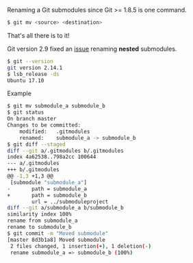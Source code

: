Renaming a Git submodules since Git >= 1.8.5 is one command.

```sh
$ git mv <source> <destination>
```

That's all there is to it!

Git version 2.9 fixed an [issue](https://stackoverflow.com/a/18712756) renaming **nested** submodules.

```sh
$ git --version
git version 2.14.1
$ lsb_release -ds
Ubuntu 17.10
```

Example

```sh
$ git mv submodule_a submodule_b
$ git status
On branch master
Changes to be committed:
    modified:   .gitmodules
    renamed:    submodule_a -> submodule_b
$ git diff --staged
diff --git a/.gitmodules b/.gitmodules
index 4a62538..798a2cc 100644
--- a/.gitmodules
+++ b/.gitmodules
@@ -1,3 +1,3 @@
 [submodule "submodule_a"]
-       path = submodule_a
+       path = submodule_b
        url = ../submoduleproject
diff --git a/submodule_a b/submodule_b
similarity index 100%
rename from submodule_a
rename to submodule_b
$ git commit -m "Moved submodule"
[master 8d3b1a8] Moved submodule
 2 files changed, 1 insertion(+), 1 deletion(-)
 rename submodule_a => submodule_b (100%)
```
